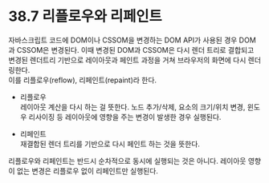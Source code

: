 # 38.7 리플로우와 리페인트

자바스크립트 코드에 DOM이나 CSSOM을 변경하는 DOM API가 사용된 경우 DOM과 CSSOM은 변경된다. 이때 변경된 DOM과 CSSOM은 다시 렌더 트리로 결합되고 변경된 렌더트리 기반으로 레이아웃과 페인트 과정을 거쳐 브라우저의 화면에 다시 렌더링한다.  
이를 리플로우(reflow), 리페인트(repaint)라 한다.

- 리플로우  
  레이아웃 계산을 다시 하는 걸 뜻한다. 노드 추가/삭제, 요소의 크기/위치 변경, 윈도우 리사이징 등 레이아웃에 영향을 주는 변경이 발생한 경우 실행된다.

- 리페인트  
  재결합된 렌더 트리를 기반으로 다시 페인트 하는 것을 뜻한다.

리플로우와 리페인트는 반드시 순차적으로 동시에 실행되는 것은 아니다. 레이아웃 영향이 없는 변경은 리플로우 없이 리페인트만 실행된다.
